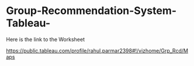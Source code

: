 # Group-Recommendation-System-Tableau-

Here is the link to the Worksheet

https://public.tableau.com/profile/rahul.parmar2398#!/vizhome/Grp_Rcd/Maps
